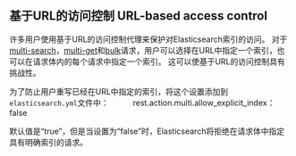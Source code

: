 ##  基于URL的访问控制 URL-based access control

许多用户使用基于URL的访问控制代理来保护对Elasticsearch索引的访问。 对于[multi-search](search-multi-search.html)，[multi-get](docs-multi-get.html)和[bulk](docs-bulk.html "批量API")请求，用户可以选择在URL中指定一个索引，也可以在请求体内的每个请求中指定一个索引。 这可以使基于URL的访问控制具有挑战性。

为了防止用户重写已经在URL中指定的索引，将这个设置添加到`elasticsearch.yml`文件中：
    
     rest.action.multi.allow_explicit_index：false

默认值是“true”，但是当设置为“false”时，Elasticsearch将拒绝在请求体中指定具有明确索引的请求。
